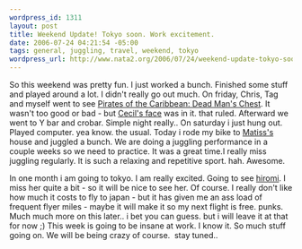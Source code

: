```yaml
--- 
wordpress_id: 1311
layout: post
title: Weekend Update! Tokyo soon. Work excitement.
date: 2006-07-24 04:21:54 -05:00
tags: general, juggling, travel, weekend, tokyo
wordpress_url: http://www.nata2.org/2006/07/24/weekend-update-tokyo-soon-work-excitement/
---
```

So this weekend was pretty fun. I just worked a bunch. Finished some stuff and played around a lot. I didn't really go out much. On friday, Chris, Tag and myself went to see <a href="http://imdb.com/title/tt0383574/">Pirates of the Caribbean: Dead Man's Chest</a>. It wasn't too good or bad - but <a href="http://imdb.com/name/nm1742061/">Cecil's face</a> was in it. that ruled. Afterward we went to Y bar and crobar. Simple night really.. On saturday i just hung out. Played computer. yea know. the usual. Today i rode my bike to <a href="http://www.therats.org">Matiss's</a> house and juggled a bunch. We are doing a juggling performance in a couple weeks so we need to practice. It was a great time.I really miss juggling regularly. It is such a relaxing and repetitive sport. hah. Awesome.

In one month i am going to tokyo. I am really excited. Going to see <a href="http://www.hirominakazawa.com">hiromi</a>. I miss her quite a bit - so it will be nice to see her. Of course. I really don't like how much it costs to fly to japan - but it has given me an ass load of frequent flyer miles - maybe it will make it so my next flight is free. punks. Much much more on this later.. i bet you can guess. but i will leave it at that for now ;)
This week is going to be insane at work. I know it. So much stuff going on. We will be being crazy of course.  stay tuned..
